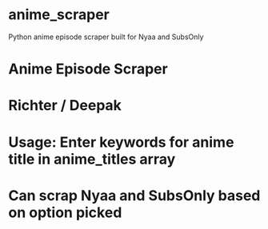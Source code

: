 # anime_scraper
 Python anime episode scraper built for Nyaa and SubsOnly

# Anime Episode Scraper
# Richter / Deepak
# 
# Usage: Enter keywords for anime title in anime_titles array
# Can scrap Nyaa and SubsOnly based on option picked
